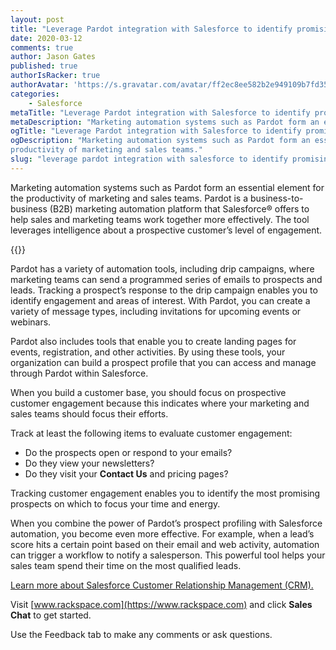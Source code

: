 ```yaml
---
layout: post
title: "Leverage Pardot integration with Salesforce to identify promising prospects"
date: 2020-03-12
comments: true
author: Jason Gates
published: true
authorIsRacker: true
authorAvatar: 'https://s.gravatar.com/avatar/ff2ec8ee582b2e949109b7fd353734f2'
categories:
    - Salesforce
metaTitle: "Leverage Pardot integration with Salesforce to identify promising prospects"
metaDescription: "Marketing automation systems such as Pardot form an essential element for the productivity of marketing and sales teams."
ogTitle: "Leverage Pardot integration with Salesforce to identify promising prospects"
ogDescription: "Marketing automation systems such as Pardot form an essential element for the
productivity of marketing and sales teams."
slug: "leverage pardot integration with salesforce to identify promising prospects" 
---
```

Marketing automation systems such as Pardot form an essential element for the
productivity of marketing and sales teams. Pardot is a business-to-business (B2B) marketing
automation platform that Salesforce&reg; offers to help sales and marketing teams
work together more effectively. The tool leverages intelligence about a prospective
customer’s level of engagement.

<!--more-->

{{<image src="Picture1.png" title="" alt="">}}

Pardot has a variety of automation tools, including drip campaigns, where
marketing teams can send a programmed series of emails to prospects and leads.
Tracking a prospect’s response to the drip campaign enables you to identify engagement
and areas of interest. With Pardot, you can create a variety of message types,
including invitations for upcoming events or webinars.

Pardot also includes tools that enable you to create landing pages for events,
registration, and other activities. By using these tools, your organization can build
a prospect profile that you can access and manage through Pardot within Salesforce.

When you build a customer base, you should focus on prospective customer engagement
because this indicates where your marketing and sales teams should focus their efforts.

Track at least the following items to evaluate customer engagement:

- Do the prospects open or respond to your emails?
- Do they view your newsletters?
- Do they visit your **Contact Us** and pricing pages?

Tracking customer engagement enables you to identify the most promising prospects
on which to focus your time and energy.

When you combine the power of Pardot’s prospect profiling with Salesforce automation,
you become even more effective. For example, when a lead’s score hits a certain point
based on their email and web activity, automation can trigger a workflow to notify a
salesperson. This powerful tool helps your sales team spend their time on the most
qualified leads.

<a class="cta blue" id="cta" href="https://www.rackspace.com/salesforce">Learn more about Salesforce Customer Relationship Management (CRM).</a>

Visit [www.rackspace.com](https://www.rackspace.com) and click **Sales Chat**
to get started.

Use the Feedback tab to make any comments or ask questions.

